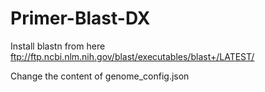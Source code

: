 # Primer-Blast-DX

Install blastn from here
ftp://ftp.ncbi.nlm.nih.gov/blast/executables/blast+/LATEST/

Change the content of genome_config.json

